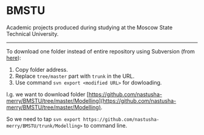 # BMSTU
Academic projects produced during studying at the Moscow State Technical University.

---
To download one folder instead of entire repository using Subversion (from [here](https://stackoverflow.com/questions/7106012/download-a-single-folder-or-directory-from-a-github-repo/18194523#18194523)):
1. Copy folder address.
2. Replace `tree/master` part with `trunk` in the URL.
3. Use command `svn export <modified URL>` for dowloading.

I.g. we want to download folder [https://github.com/nastusha-merry/BMSTU/tree/master/Modelling](https://github.com/nastusha-merry/BMSTU/tree/master/Modelling).

So we need to tap `svn export https://github.com/nastusha-merry/BMSTU/trunk/Modelling>` to command line.
